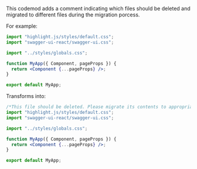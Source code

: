 This codemod adds a comment indicating which files should be deleted and migrated to different files during the migration porcess.

For example:

```jsx
import "highlight.js/styles/default.css";
import "swagger-ui-react/swagger-ui.css";

import "../styles/globals.css";

function MyApp({ Component, pageProps }) {
  return <Component {...pageProps} />;
}

export default MyApp;
```

Transforms into:

```jsx
/*This file should be deleted. Please migrate its contents to appropriate files*/
import "highlight.js/styles/default.css";
import "swagger-ui-react/swagger-ui.css";

import "../styles/globals.css";

function MyApp({ Component, pageProps }) {
  return <Component {...pageProps} />;
}

export default MyApp;
```

